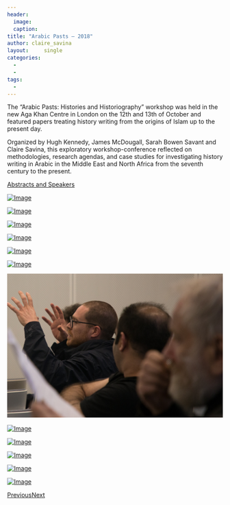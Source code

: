 ```yaml
---
header:
  image: 
  caption: 
title: "Arabic Pasts – 2018"			
author: claire_savina		
layout:		single
categories:
  - 
  - 
tags:
  - 
---
```




The “Arabic Pasts: Histories and Historiography” workshop was held in the new Aga Khan Centre in London on the 12th and 13th of October and featured papers treating history writing from the origins of Islam up to the present day.



Organized by Hugh Kennedy, James McDougall, Sarah Bowen Savant and Claire Savina, this exploratory workshop-conference reflected on methodologies, research agendas, and case studies for investigating history writing in Arabic in the Middle East and North Africa from the seventh century to the present.



[Abstracts and Speakers](http://kitab-project.org/arabic-pasts-abstracts/)




[![Image](/images/old_posts/IMG_9287.jpg)](./Arabic%20Pasts%20–%202018%20_%20KITAB_files/IMG_9287.jpg "IMG_9287")




[![Image](/images/old_posts/IMG_9331.jpg)](./Arabic%20Pasts%20–%202018%20_%20KITAB_files/IMG_9331.jpg "IMG_9331")




[![Image](/images/old_posts/IMG_9391.jpg)](./Arabic%20Pasts%20–%202018%20_%20KITAB_files/IMG_9391.jpg "IMG_9391")



[![Image](/images/old_posts/IMG_9551.jpg)](./Arabic%20Pasts%20–%202018%20_%20KITAB_files/IMG_9551.jpg "IMG_9551")



[![Image](/images/old_posts/IMG_9596.jpg)](./Arabic%20Pasts%20–%202018%20_%20KITAB_files/IMG_9596.jpg "IMG_9596")



[![Image](/images/old_posts/IMG_9655.jpg)](./Arabic%20Pasts%20–%202018%20_%20KITAB_files/IMG_9655.jpg "IMG_9655")



[![Image](/images/old_posts/IMG_9664.jpg)](./Arabic%20Pasts%20–%202018%20_%20KITAB_files/IMG_9664.jpg "IMG_9664")



[![Image](/images/old_posts/IMG_9750.jpg)](./Arabic%20Pasts%20–%202018%20_%20KITAB_files/IMG_9750.jpg "IMG_9750")



[![Image](/images/old_posts/IMG_9385.jpg)](./Arabic%20Pasts%20–%202018%20_%20KITAB_files/IMG_9385.jpg "IMG_9385")




[![Image](/images/old_posts/IMG_9359.jpg)](./Arabic%20Pasts%20–%202018%20_%20KITAB_files/IMG_9359.jpg "IMG_9359")



[![Image](/images/old_posts/IMG_9444.jpg)](./Arabic%20Pasts%20–%202018%20_%20KITAB_files/IMG_9444.jpg "IMG_9444")



[![Image](/images/old_posts/IMG_9463.jpg)](./Arabic%20Pasts%20–%202018%20_%20KITAB_files/IMG_9463.jpg "IMG_9463")



<a href="http://kitab-project.org/2018/11/08/arabic-pasts-conference/#" class="et-pb-arrow-prev">Previous</a><a href="http://kitab-project.org/2018/11/08/arabic-pasts-conference/#" class="et-pb-arrow-next">Next</a>



